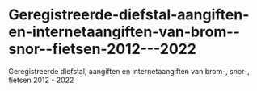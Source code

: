 # Geregistreerde-diefstal-aangiften-en-internetaangiften-van-brom--snor--fietsen-2012---2022
Geregistreerde diefstal, aangiften en internetaangiften van brom-, snor-, fietsen 2012 - 2022
